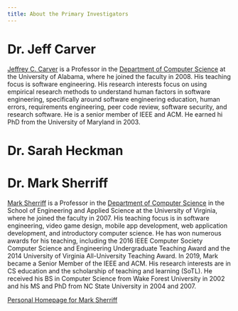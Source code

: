 ```yaml
---
title: About the Primary Investigators
---
```


# Dr. Jeff Carver
[Jeffrey C. Carver](http://carver.cs.ua.edu) is a Professor in the [Department of Computer Science](https://cs.ua.edu) at the University of Alabama, where he joined the faculty in 2008. His teaching focus is software engineering. His research interests focus on using empirical research methods to understand human factors in software engineering, specifically around software engineering education, human errors, requirements engineering, peer code review, software security, and research software. He is a senior member of IEEE and ACM. He earned hi PhD from the University of Maryland in 2003.

# Dr. Sarah Heckman

# Dr. Mark Sherriff

[Mark Sherriff](https://engineering.virginia.edu/faculty/mark-sherriff) is a Professor in the [Department of Computer Science](https://engineering.virginia.edu/departments/computer-science) in the School of Engineering and Applied Science at the University of Virginia, where he joined the faculty in 2007. His teaching focus is in software engineering, video game design, mobile app development, web application development, and introductory computer science. He has won numerous awards for his teaching, including the 2016 IEEE Computer Society Computer Science and Engineering Undergraduate Teaching Award and the 2014 University of Virginia All-University Teaching Award. In 2019, Mark became a Senior Member of the IEEE and ACM. His research interests are in CS education and the scholarship of teaching and learning (SoTL). He received his BS in Computer Science from Wake Forest University in 2002 and his MS and PhD from NC State University in 2004 and 2007.

[Personal Homepage for Mark Sherriff](http://marksherriff.com)
